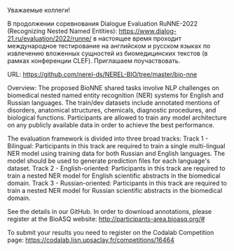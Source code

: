Уважаемые коллеги!

В продолжении  соревнования Dialogue Evaluation RuNNE-2022 (Recognizing Nested Named Entities): https://www.dialog-21.ru/evaluation/2022/runne/  в настоящее время проходит международное тестирование на английском и русском языках по извлечению вложенных сущностей из биомедицинских текстов (в рамках конференции CLEF). Приглашаем поучаствовать.
 
URL: https://github.com/nerel-ds/NEREL-BIO/tree/master/bio-nne

Overview: The proposed BioNNE shared tasks involve NLP challenges on biomedical nested named entity recognition (NER) systems for English and Russian languages. The train/dev datasets include annotated mentions of disorders, anatomical structures, chemicals, diagnostic procedures, and biological functions. Participants are allowed to train any model architecture on any publicly available data in order to achieve the best performance.

The evaluation framework is divided into three broad tracks:
Track 1 - Bilingual: Participants in this track are required to train a single multi-lingual NER model using training data for both Russian and English languages. The model should be used to generate prediction files for each language's dataset.
Track 2 - English-oriented: Participants in this track are required to train a nested NER model for English scientific abstracts in the biomedical domain.
Track 3 - Russian-oriented: Participants in this track are required to train a nested NER model for Russian scientific abstracts in the biomedical domain.

See the details in our GitHub. In order to download annotations, please register at the BioASQ website: http://participants-area.bioasq.org/#

To submit your results you need to register on the Codalab Competition page: https://codalab.lisn.upsaclay.fr/competitions/16464
